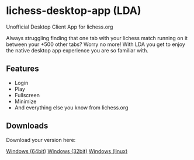 # lichess-desktop-app (LDA)
Unofficial Desktop Client App for lichess.org

Always struggling finding that one tab with your lichess match running on it between your +500 other tabs? Worry no more! With LDA you get to enjoy the native desktop app experience you are so familiar with.

## Features

- Login
- Play
- Fullscreen
- Minimize
- And everything else you know from lichess.org

## Downloads

Download your version here:

[Windows (64bit)](https://github.com/Zenahr/lichess-desktop-app/releases/download/v1.0.0/Win64.zip)
[Windows (32bit)](https://github.com/Zenahr/lichess-desktop-app/releases/download/v1.0.0/Win32.zip)
[Windows (linux)](https://github.com/Zenahr/lichess-desktop-app/releases/download/v1.0.0/linux64.zip)
